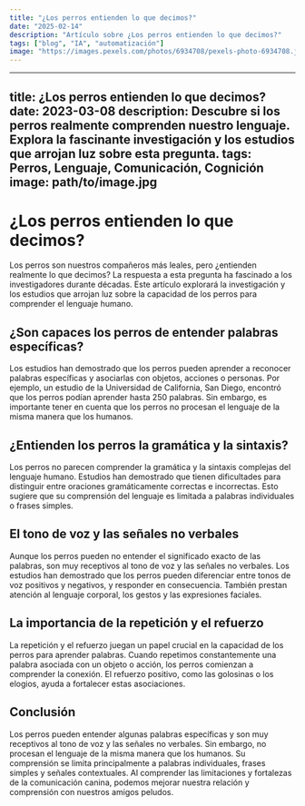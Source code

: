 ```yaml
---
title: "¿Los perros entienden lo que decimos?"
date: "2025-02-14"
description: "Artículo sobre ¿Los perros entienden lo que decimos?"
tags: ["blog", "IA", "automatización"]
image: "https://images.pexels.com/photos/6934708/pexels-photo-6934708.jpeg?auto=compress&cs=tinysrgb&h=350"
---
```


---
title: ¿Los perros entienden lo que decimos?
date: 2023-03-08
description: Descubre si los perros realmente comprenden nuestro lenguaje. Explora la fascinante investigación y los estudios que arrojan luz sobre esta pregunta.
tags: Perros, Lenguaje, Comunicación, Cognición
image: path/to/image.jpg
---

# ¿Los perros entienden lo que decimos?

Los perros son nuestros compañeros más leales, pero ¿entienden realmente lo que decimos? La respuesta a esta pregunta ha fascinado a los investigadores durante décadas. Este artículo explorará la investigación y los estudios que arrojan luz sobre la capacidad de los perros para comprender el lenguaje humano.

## ¿Son capaces los perros de entender palabras específicas?

Los estudios han demostrado que los perros pueden aprender a reconocer palabras específicas y asociarlas con objetos, acciones o personas. Por ejemplo, un estudio de la Universidad de California, San Diego, encontró que los perros podían aprender hasta 250 palabras. Sin embargo, es importante tener en cuenta que los perros no procesan el lenguaje de la misma manera que los humanos.

## ¿Entienden los perros la gramática y la sintaxis?

Los perros no parecen comprender la gramática y la sintaxis complejas del lenguaje humano. Estudios han demostrado que tienen dificultades para distinguir entre oraciones gramáticamente correctas e incorrectas. Esto sugiere que su comprensión del lenguaje es limitada a palabras individuales o frases simples.

## El tono de voz y las señales no verbales

Aunque los perros pueden no entender el significado exacto de las palabras, son muy receptivos al tono de voz y las señales no verbales. Los estudios han demostrado que los perros pueden diferenciar entre tonos de voz positivos y negativos, y responder en consecuencia. También prestan atención al lenguaje corporal, los gestos y las expresiones faciales.

## La importancia de la repetición y el refuerzo

La repetición y el refuerzo juegan un papel crucial en la capacidad de los perros para aprender palabras. Cuando repetimos constantemente una palabra asociada con un objeto o acción, los perros comienzan a comprender la conexión. El refuerzo positivo, como las golosinas o los elogios, ayuda a fortalecer estas asociaciones.

## Conclusión

Los perros pueden entender algunas palabras específicas y son muy receptivos al tono de voz y las señales no verbales. Sin embargo, no procesan el lenguaje de la misma manera que los humanos. Su comprensión se limita principalmente a palabras individuales, frases simples y señales contextuales. Al comprender las limitaciones y fortalezas de la comunicación canina, podemos mejorar nuestra relación y comprensión con nuestros amigos peludos.